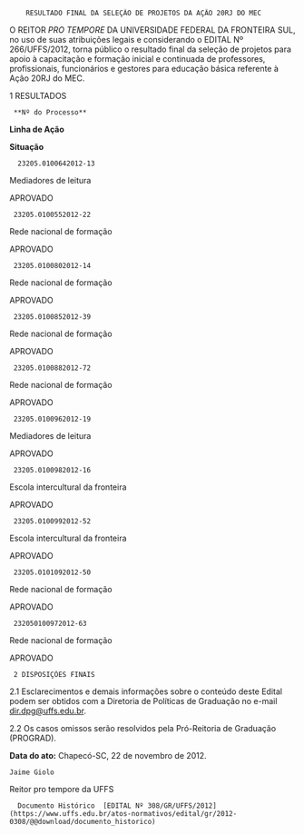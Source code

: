         RESULTADO FINAL DA SELEÇÃO DE PROJETOS DA AÇÃO 20RJ DO MEC  

O REITOR *PRO TEMPORE* DA UNIVERSIDADE FEDERAL DA FRONTEIRA SUL, no uso de suas atribuições legais e considerando o EDITAL Nº 266/UFFS/2012, torna público o resultado final da seleção de projetos para apoio à capacitação e formação inicial e continuada de professores, profissionais, funcionários e gestores para educação básica referente à Ação 20RJ do MEC.

 1 RESULTADOS

     **Nº do Processo**

   **Linha de Ação**

   **Situação**

      23205.0100642012-13

   Mediadores de leitura

   APROVADO

     23205.0100552012-22

   Rede nacional de formação

   APROVADO

     23205.0100802012-14

   Rede nacional de formação

   APROVADO

     23205.0100852012-39

   Rede nacional de formação

   APROVADO

     23205.0100882012-72

   Rede nacional de formação

   APROVADO

     23205.0100962012-19

   Mediadores de leitura

   APROVADO

     23205.0100982012-16

   Escola intercultural da fronteira

   APROVADO

     23205.0100992012-52

   Escola intercultural da fronteira

   APROVADO

     23205.0101092012-50

   Rede nacional de formação

   APROVADO

     232050100972012-63

   Rede nacional de formação

   APROVADO

     2 DISPOSIÇÕES FINAIS

 2.1 Esclarecimentos e demais informações sobre o conteúdo deste Edital podem ser obtidos com a Diretoria de Políticas de Graduação no e-mail dir.dpg@uffs.edu.br.

 2.2 Os casos omissos serão resolvidos pela Pró-Reitoria de Graduação (PROGRAD).

  

  

  

   **Data do ato:** Chapecó-SC, 22 de novembro de 2012.   
 

    Jaime Giolo   
 Reitor pro tempore da UFFS 

      Documento Histórico  [EDITAL Nº 308/GR/UFFS/2012](https://www.uffs.edu.br/atos-normativos/edital/gr/2012-0308/@@download/documento_historico)     
      